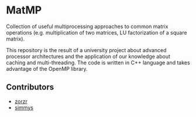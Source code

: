 # MatMP

Collection of useful multiprocessing approaches to common matrix operations (e.g. multiplication of two matrices, LU factorization of a square matrix).

This repository is the result of a university project about advanced processor architectures and the application of our knowledge about caching and multi-threading. The code is written in C++ language and takes advantage of the OpenMP library.



## Contributors

- [zorzr](https://github.com/zorzr)
- [simmys](https://github.com/simmys)

